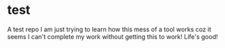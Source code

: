 # test
A test repo
I am just trying to learn how this mess of a tool works coz it seems I can't complete my work without getting this to work! Life's good!
